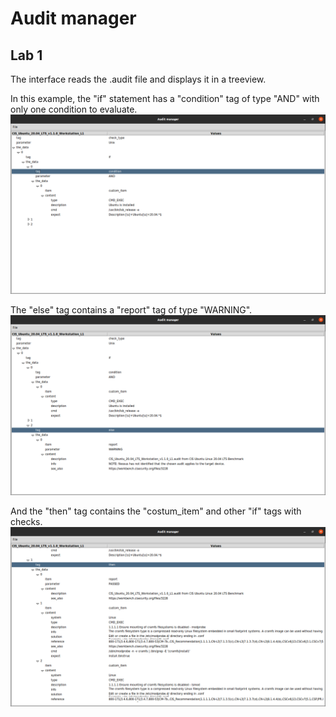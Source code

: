 # Audit manager

## Lab 1
The interface reads the .audit file and displays it in a treeview.

In this example, the "if" statement has a "condition" tag of type "AND" with only one condition to evaluate.
<img title="img" alt="img" src="/Lab 1.1 - interface/Screenshot from 2021-09-21 00-31-01.png">

The "else" tag contains a "report" tag of type "WARNING".
<img title="img" alt="img" src="/Lab 1.1 - interface/Screenshot from 2021-09-21 00-31-07.png">

And the "then" tag contains the "costum_item" and other "if" tags with checks.
<img title="img" alt="img" src="/Lab 1.1 - interface/Screenshot from 2021-09-21 00-31-27.png">
